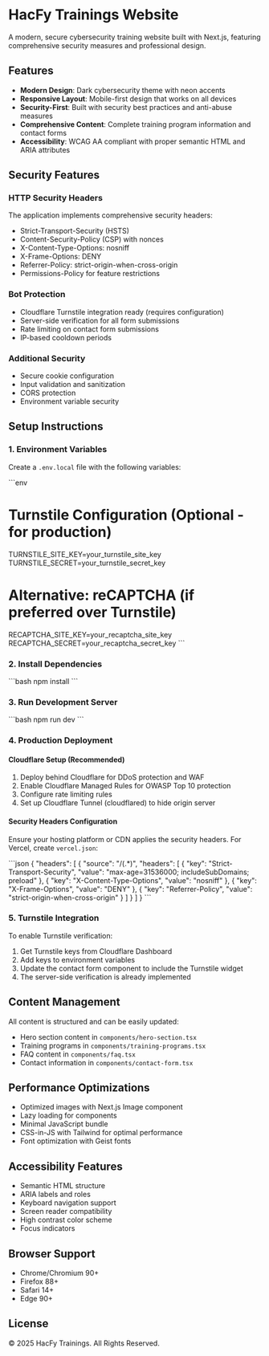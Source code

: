 # HacFy Trainings Website

A modern, secure cybersecurity training website built with Next.js, featuring comprehensive security measures and professional design.

## Features

- **Modern Design**: Dark cybersecurity theme with neon accents
- **Responsive Layout**: Mobile-first design that works on all devices
- **Security-First**: Built with security best practices and anti-abuse measures
- **Comprehensive Content**: Complete training program information and contact forms
- **Accessibility**: WCAG AA compliant with proper semantic HTML and ARIA attributes

## Security Features

### HTTP Security Headers
The application implements comprehensive security headers:
- Strict-Transport-Security (HSTS)
- Content-Security-Policy (CSP) with nonces
- X-Content-Type-Options: nosniff
- X-Frame-Options: DENY
- Referrer-Policy: strict-origin-when-cross-origin
- Permissions-Policy for feature restrictions

### Bot Protection
- Cloudflare Turnstile integration ready (requires configuration)
- Server-side verification for all form submissions
- Rate limiting on contact form submissions
- IP-based cooldown periods

### Additional Security
- Secure cookie configuration
- Input validation and sanitization
- CORS protection
- Environment variable security

## Setup Instructions

### 1. Environment Variables
Create a `.env.local` file with the following variables:

\`\`\`env
# Turnstile Configuration (Optional - for production)
TURNSTILE_SITE_KEY=your_turnstile_site_key
TURNSTILE_SECRET=your_turnstile_secret_key

# Alternative: reCAPTCHA (if preferred over Turnstile)
RECAPTCHA_SITE_KEY=your_recaptcha_site_key
RECAPTCHA_SECRET=your_recaptcha_secret_key
\`\`\`

### 2. Install Dependencies
\`\`\`bash
npm install
\`\`\`

### 3. Run Development Server
\`\`\`bash
npm run dev
\`\`\`

### 4. Production Deployment

#### Cloudflare Setup (Recommended)
1. Deploy behind Cloudflare for DDoS protection and WAF
2. Enable Cloudflare Managed Rules for OWASP Top 10 protection
3. Configure rate limiting rules
4. Set up Cloudflare Tunnel (cloudflared) to hide origin server

#### Security Headers Configuration
Ensure your hosting platform or CDN applies the security headers. For Vercel, create `vercel.json`:

\`\`\`json
{
  "headers": [
    {
      "source": "/(.*)",
      "headers": [
        {
          "key": "Strict-Transport-Security",
          "value": "max-age=31536000; includeSubDomains; preload"
        },
        {
          "key": "X-Content-Type-Options",
          "value": "nosniff"
        },
        {
          "key": "X-Frame-Options",
          "value": "DENY"
        },
        {
          "key": "Referrer-Policy",
          "value": "strict-origin-when-cross-origin"
        }
      ]
    }
  ]
}
\`\`\`

### 5. Turnstile Integration
To enable Turnstile verification:

1. Get Turnstile keys from Cloudflare Dashboard
2. Add keys to environment variables
3. Update the contact form component to include the Turnstile widget
4. The server-side verification is already implemented

## Content Management

All content is structured and can be easily updated:
- Hero section content in `components/hero-section.tsx`
- Training programs in `components/training-programs.tsx`
- FAQ content in `components/faq.tsx`
- Contact information in `components/contact-form.tsx`

## Performance Optimizations

- Optimized images with Next.js Image component
- Lazy loading for components
- Minimal JavaScript bundle
- CSS-in-JS with Tailwind for optimal performance
- Font optimization with Geist fonts

## Accessibility Features

- Semantic HTML structure
- ARIA labels and roles
- Keyboard navigation support
- Screen reader compatibility
- High contrast color scheme
- Focus indicators

## Browser Support

- Chrome/Chromium 90+
- Firefox 88+
- Safari 14+
- Edge 90+

## License

© 2025 HacFy Trainings. All Rights Reserved.
